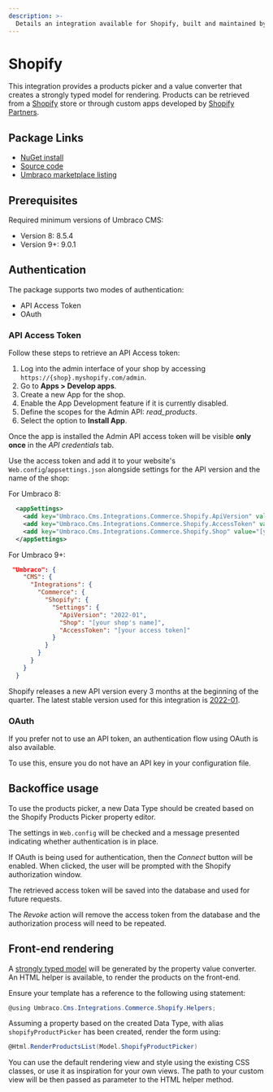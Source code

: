 ```yaml
---
description: >-
  Details an integration available for Shopify, built and maintained by Umbraco HQ.
---
```


# Shopify

This integration provides a products picker and a value converter that creates a strongly typed model for rendering. Products can be retrieved from a [Shopify](https://www.shopify.com/) store or through custom apps developed by [Shopify Partners](https://www.shopify.com/partners).

## Package Links

- [NuGet install](https://www.nuget.org/packages/Umbraco.Cms.Integrations.Commerce.Shopify)
- [Source code](https://github.com/umbraco/Umbraco.Cms.Integrations/tree/main/src/Umbraco.Cms.Integrations.Commerce.Shopify)
- [Umbraco marketplace listing](https://marketplace.umbraco.com/package/umbraco.cms.integrations.commerce.shopify)

## Prerequisites

Required minimum versions of Umbraco CMS:

- Version 8: 8.5.4
- Version 9+: 9.0.1

## Authentication

The package supports two modes of authentication:

- API Access Token
- OAuth

### API Access Token

Follow these steps to retrieve an API Access token:

1. Log into the admin interface of your shop by accessing `https://{shop}.myshopify.com/admin`.
2. Go to **Apps > Develop apps**.
3. Create a new App for the shop.
4. Enable the App Development feature if it is currently disabled.
5. Define the scopes for the Admin API: _read_products_.
6. Select the option to **Install App**.

Once the app is installed the Admin API access token will be visible **only once** in the _API credentials_ tab.

Use the access token and add it to your website's `Web.config`/`appsettings.json` alongside settings for the API version and the name of the shop:

For Umbraco 8:

```xml
  <appSettings>
    <add key="Umbraco.Cms.Integrations.Commerce.Shopify.ApiVersion" value="2022-01" />
    <add key="Umbraco.Cms.Integrations.Commerce.Shopify.AccessToken" value="[your access token]" />
    <add key="Umbraco.Cms.Integrations.Commerce.Shopify.Shop" value="[your shop's name]" />
  </appSettings>
```

For Umbraco 9+:

```json
 "Umbraco": {
    "CMS": {
      "Integrations": {
        "Commerce": {
          "Shopify": {
            "Settings": {
              "ApiVersion": "2022-01",
              "Shop": "[your shop's name]",
              "AccessToken": "[your access token]"
            }
          }
        }
      }
    }
  }
```

Shopify releases a new API version every 3 months at the beginning of the quarter. The latest stable version used for this integration is [2022-01](https://shopify.dev/api/usage/versioning).

### OAuth

If you prefer not to use an API token, an authentication flow using OAuth is also available.

To use this, ensure you do not have an API key in your configuration file.

## Backoffice usage

To use the products picker, a new Data Type should be created based on the Shopify Products Picker property editor.

The settings in `Web.config` will be checked and a message presented indicating whether authentication is in place.

If OAuth is being used for authentication, then the _Connect_ button will be enabled. When clicked, the user will be prompted with the Shopify authorization window.

The retrieved access token will be saved into the database and used for future requests.

The _Revoke_ action will remove the access token from the database and the authorization process will need to be repeated.

## Front-end rendering

A [strongly typed model](https://github.com/umbraco/Umbraco.Cms.Integrations/blob/main/src/Umbraco.Cms.Integrations.Commerce.Shopify/Models/ViewModels/ProductViewModel.cs) will be generated by the property value converter. An HTML helper is available, to render the products on the front-end.

Ensure your template has a reference to the following using statement:

```csharp
@using Umbraco.Cms.Integrations.Commerce.Shopify.Helpers;
```

Assuming a property based on the created Data Type, with alias `shopifyProductPicker` has been created, render the form using:

```csharp
@Html.RenderProductsList(Model.ShopifyProductPicker)
```

You can use the default rendering view and style using the existing CSS classes, or use it as inspiration for your own views. The path to your custom view will be then passed as parameter to the HTML helper method.
